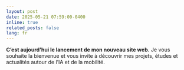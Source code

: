 ```yaml
---
layout: post
date: 2025-05-21 07:59:00-0400
inline: true
related_posts: false
lang: fr
---
```

**C’est aujourd’hui le lancement de mon nouveau site web.** Je vous souhaite la bienvenue et vous invite à découvrir mes projets, études et actualités autour de l’IA et de la mobilité.
